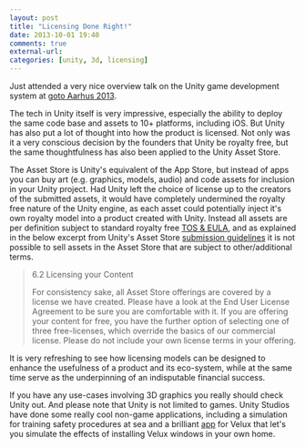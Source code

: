 ```yaml
---
layout: post
title: "Licensing Done Right!"
date: 2013-10-01 19:40
comments: true
external-url:
categories: [unity, 3d, licensing]
---
```

Just attended a very nice overview talk on the Unity game development system at [goto Aarhus 2013](http://gotocon.com/aarhus-2013/). 

The tech in Unity itself is very impressive, especially the ability to deploy the same code base and assets to 10+ platforms, including iOS. But Unity has also put a lot of thought into how the product is licensed. Not only was it a very conscious decision by the founders that Unity be royalty free, but the same thoughtfulness has also been applied to the Unity Asset Store.

The Asset Store is Unity's equivalent of the App Store, but instead of apps you can buy art (e.g. graphics, models, audio) and code assets for inclusion in your Unity project. Had Unity left the choice of license up to the creators of the submitted assets, it would have completely undermined the royalty free nature of the Unity engine, as each asset could potentially inject it's own royalty model into a product created with Unity. Instead all assets are per definition subject to standard royalty free [TOS & EULA](http://unity3d.com/company/legal/as_terms), and as explained in the below excerpt from Unity's Asset Store [submission guidelines](http://unity3d.com/asset-store/sell-assets/submission-guidelines) it is not possible to sell assets in the Asset Store that are subject to other/additional terms.

> 6.2 Licensing your Content
> 
> For consistency sake, all Asset Store offerings are covered by a license we have created. Please have a look at the End User License Agreement to be sure you are comfortable with it. If you are offering your content for free, you have the further option of selecting one of three free-licenses, which override the basics of our commercial license. Please do not include your own license terms in your offering.

It is very refreshing to see how licensing models can be designed to enhance the usefulness of a product and its eco-system, while at the same time serve as the underpinning of an indisputable financial success.

If you have any use-cases involving 3D graphics you really should check Unity out. And please note that Unity is not limited to games. Unity Studios have done some really cool non-game applications, including a simulation for training safety procedures at sea and a brilliant [app](http://www.velux.dk/private/inspiration/velux_ovenlysdesigner) for Velux that let's you simulate the effects of installing Velux windows in your own home.
